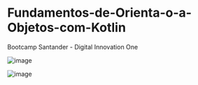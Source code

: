 # Fundamentos-de-Orienta-o-a-Objetos-com-Kotlin
Bootcamp Santander - Digital Innovation One



![image](https://user-images.githubusercontent.com/56557766/179640321-b54ae5b5-cff3-4f9f-b8ed-0f96e460dc30.png)







![image](https://user-images.githubusercontent.com/56557766/179640375-077958b5-0d9e-4431-b759-ae9594427c32.png)
